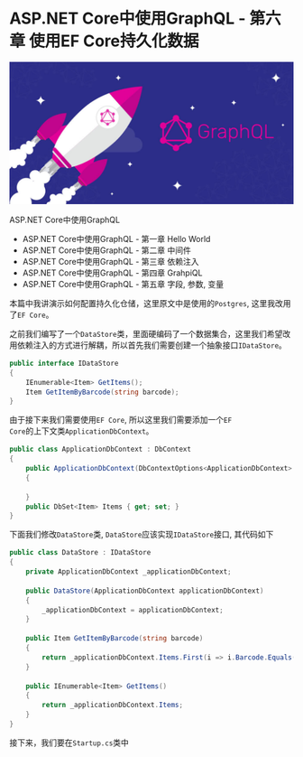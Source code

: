 # ASP.NET Core中使用GraphQL - 第六章  使用EF Core持久化数据

![](images\banner-8-1100x550.jpg)

ASP.NET Core中使用GraphQL

- ASP.NET Core中使用GraphQL - 第一章 Hello World
- ASP.NET Core中使用GraphQL - 第二章 中间件
- ASP.NET Core中使用GraphQL - 第三章 依赖注入
- ASP.NET Core中使用GraphQL - 第四章 GrahpiQL
- ASP.NET Core中使用GraphQL - 第五章 字段, 参数, 变量

本篇中我讲演示如何配置持久化仓储，这里原文中是使用的<code>Postgres</code>, 这里我改用了<code>EF Core</code>。

之前我们编写了一个<code>DataStore</code>类，里面硬编码了一个数据集合，这里我们希望改用依赖注入的方式进行解耦，所以首先我们需要创建一个抽象接口<code>IDataStore</code>。

```c#
public interface IDataStore
{
    IEnumerable<Item> GetItems();
    Item GetItemByBarcode(string barcode);
}
```

由于接下来我们需要使用<code>EF Core</code>, 所以这里我们需要添加一个<code>EF Core</code>的上下文类<code>ApplicationDbContext</code>。

```c#
public class ApplicationDbContext : DbContext
{
    public ApplicationDbContext(DbContextOptions<ApplicationDbContext> options) : base(options)
    {

    }
    public DbSet<Item> Items { get; set; }
}
```

下面我们修改<code>DataStore</code>类, <code>DataStore</code>应该实现<code>IDataStore</code>接口, 其代码如下

```c#
public class DataStore : IDataStore
{
    private ApplicationDbContext _applicationDbContext;

    public DataStore(ApplicationDbContext applicationDbContext)
    {
        _applicationDbContext = applicationDbContext;
    }

    public Item GetItemByBarcode(string barcode)
    {
        return _applicationDbContext.Items.First(i => i.Barcode.Equals(barcode));
    }

    public IEnumerable<Item> GetItems()
    {
        return _applicationDbContext.Items;
    }
}
```

接下来，我们要在<code>Startup.cs</code>类中

````c#

````

